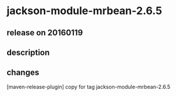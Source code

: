 # jackson-module-mrbean-2.6.5

## release on 20160119

## description

## changes

[maven-release-plugin] copy for tag jackson-module-mrbean-2.6.5

